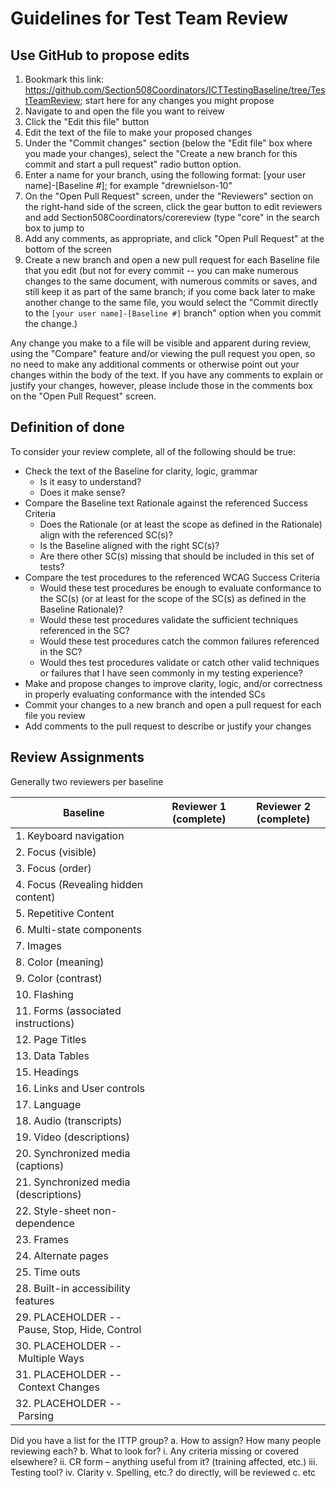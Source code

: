 # Guidelines for Test Team Review
## Use GitHub to propose edits
1. Bookmark this link: https://github.com/Section508Coordinators/ICTTestingBaseline/tree/TestTeamReview; start here for any changes you might propose
2. Navigate to and open the file you want to reivew
3. Click the "Edit this file" button
4. Edit the text of the file to make your proposed changes
5. Under the "Commit changes" section (below the "Edit file" box where you made your changes), select the "Create a new branch for this commit and start a pull request" radio button option.
6. Enter a name for your branch, using the following format: [your user name]-[Baseline #]; for example "drewnielson-10"
7. On the "Open Pull Request" screen, under the "Reviewers" section on the right-hand side of the screen, click the gear button to edit reviewers and add Section508Coordinators/corereview (type "core" in the search box to jump to 
8. Add any comments, as appropriate, and click "Open Pull Request" at the bottom of the screen
9. Create a new branch and open a new pull request for each Baseline file that you edit (but not for every commit -- you can make numerous changes to the same document, with numerous commits or saves, and still keep it as part of the same branch; if you come back later to make another change to the same file, you would select the "Commit directly to the <code>[your user name]-[Baseline #]</code> branch" option when you commit the change.) 

Any change you make to a file will be visible and apparent during review, using the "Compare" feature and/or viewing the pull request you open, so no need to make any additional comments or otherwise point out your changes within the body of the text. If you have any comments to explain or justify your changes, however, please include those in the comments box on the "Open Pull Request" screen.

## Definition of done
To consider your review complete, all of the following should be true:
* Check the text of the Baseline for clarity, logic, grammar
    * Is it easy to understand?
    * Does it make sense?
* Compare the Baseline text Rationale against the referenced Success Criteria
    * Does the Rationale (or at least the scope as defined in the Rationale) align with the referenced SC(s)?
    * Is the Baseline aligned with the right SC(s)?
    * Are there other SC(s) missing that should be included in this set of tests?
* Compare the test procedures to the referenced WCAG Success Criteria
    * Would these test procedures be enough to evaluate conformance to the SC(s) (or at least for the scope of the SC(s) as defined in the Baseline Rationale)?
    * Would these test procedures validate the sufficient techniques referenced in the SC?
    * Would these test procedures catch the common failures referenced in the SC?
    * Would thes test procedures validate or catch other valid techniques or failures that I have seen commonly in my testing experience?
* Make and propose changes to improve clarity, logic, and/or correctness in properly evaluating conformance with the intended SCs
* Commit your changes to a new branch and open a pull request for each file you review
* Add comments to the pull request to describe or justify your changes

## Review Assignments
Generally two reviewers per baseline

| Baseline | Reviewer 1 (complete) | Reviewer 2 (complete) |
|----------|------------|------------|
| 1. Keyboard navigation | | |
| 2. Focus (visible) | | |
| 3. Focus (order) | | |
| 4. Focus (Revealing hidden content) | | |
| 5. Repetitive Content | | |
| 6. Multi-state components | | |
| 7. Images | | |
| 8. Color (meaning) | | |
| 9. Color (contrast) | | |
| 10. Flashing | | |
| 11. Forms (associated instructions) | | |
| 12. Page Titles | | |
| 13. Data Tables | | |
| 15. Headings | | |
| 16. Links and User controls | | |
| 17. Language | | |
| 18. Audio (transcripts) | | |
| 19. Video (descriptions) | | |
| 20. Synchronized media (captions) | | |
| 21. Synchronized media (descriptions) | | |
| 22. Style-sheet non-dependence | | |
| 23. Frames | | |
| 24. Alternate pages | | |
| 25. Time outs | | |
| 28. Built-in accessibility features | | |
| 29. PLACEHOLDER -- Pause, Stop, Hide, Control | | |
| 30. PLACEHOLDER -- Multiple Ways | | |
| 31. PLACEHOLDER -- Context Changes | | |
| 32. PLACEHOLDER -- Parsing | | |

Did you have a list for the ITTP group?
a.	How to assign? How many people reviewing each?
b.	What to look for?
i.	Any criteria missing or covered elsewhere?
ii.	CR form – anything useful from it? (training affected, etc.)
iii.	Testing tool?
iv.	Clarity
v.	Spelling, etc.? do directly, will be reviewed
c.	etc
